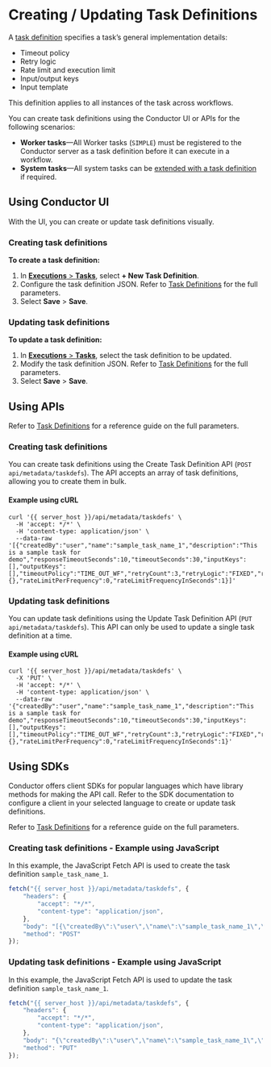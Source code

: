 # Creating / Updating Task Definitions

A [task definition](../../../documentation/configuration/taskdef.md) specifies a task’s general implementation details:

- Timeout policy
- Retry logic
- Rate limit and execution limit
- Input/output keys
- Input template

This definition applies to all instances of the task across workflows.

You can create task definitions using the Conductor UI or APIs for the following scenarios:

- **Worker tasks**—All Worker tasks (`SIMPLE`) must be registered to the Conductor server as a task definition before it can execute in a workflow.
- **System tasks**—All system tasks can be [extended with a task definition](extending-system-tasks.md) if required.

## Using Conductor UI

With the UI, you can create or update task definitions visually.

### Creating task definitions

**To create a task definition:**

1. In [**Executions** > **Tasks**](http://localhost:8127/taskDefs), select **+ New Task Definition**.
2. Configure the task definition JSON. Refer to [Task Definitions](../../../documentation/configuration/taskdef.md) for the full parameters.
3. Select **Save** > **Save**.

### Updating task definitions

**To update a task definition:**

1. In [**Executions** > **Tasks**](http://localhost:8127/taskDefs), select the task definition to be updated.
2. Modify the task definition JSON. Refer to [Task Definitions](../../../documentation/configuration/taskdef.md) for the full parameters.
3. Select **Save** > **Save**.

## Using APIs

Refer to [Task Definitions](../../../documentation/configuration/taskdef.md) for a reference guide on the full parameters.

### Creating task definitions

You can create task definitions using the Create Task Definition API (`POST api/metadata/taskdefs`). The API accepts an array of task definitions, allowing you to create them in bulk.

#### Example using cURL

```shell
curl '{{ server_host }}/api/metadata/taskdefs' \
  -H 'accept: */*' \
  -H 'content-type: application/json' \
  --data-raw '[{"createdBy":"user","name":"sample_task_name_1","description":"This is a sample task for demo","responseTimeoutSeconds":10,"timeoutSeconds":30,"inputKeys":[],"outputKeys":[],"timeoutPolicy":"TIME_OUT_WF","retryCount":3,"retryLogic":"FIXED","retryDelaySeconds":5,"inputTemplate":{},"rateLimitPerFrequency":0,"rateLimitFrequencyInSeconds":1}]'
```


### Updating task definitions

You can update task definitions using the Update Task Definition API (`PUT api/metadata/taskdefs`). This API can only be used to update a single task definition at a time.

#### Example using cURL

```shell
curl '{{ server_host }}/api/metadata/taskdefs' \
  -X 'PUT' \
  -H 'accept: */*' \
  -H 'content-type: application/json' \
  --data-raw '{"createdBy":"user","name":"sample_task_name_1","description":"This is a sample task for demo","responseTimeoutSeconds":10,"timeoutSeconds":30,"inputKeys":[],"outputKeys":[],"timeoutPolicy":"TIME_OUT_WF","retryCount":3,"retryLogic":"FIXED","retryDelaySeconds":5,"inputTemplate":{},"rateLimitPerFrequency":0,"rateLimitFrequencyInSeconds":1}'
```


## Using SDKs

Conductor offers client SDKs for popular languages which have library methods for making the API call. Refer to the SDK documentation to configure a client in your selected language to create or update task definitions.

Refer to [Task Definitions](../../../documentation/configuration/taskdef.md) for a reference guide on the full parameters.

### Creating task definitions - Example using JavaScript

In this example, the JavaScript Fetch API is used to create the task definition `sample_task_name_1`.

```javascript
fetch("{{ server_host }}/api/metadata/taskdefs", {
    "headers": {
        "accept": "*/*",
        "content-type": "application/json",
    },
    "body": "[{\"createdBy\":\"user\",\"name\":\"sample_task_name_1\",\"description\":\"This is a sample task for demo\",\"responseTimeoutSeconds\":10,\"timeoutSeconds\":30,\"inputKeys\":[],\"outputKeys\":[],\"timeoutPolicy\":\"TIME_OUT_WF\",\"retryCount\":3,\"retryLogic\":\"FIXED\",\"retryDelaySeconds\":5,\"inputTemplate\":{},\"rateLimitPerFrequency\":0,\"rateLimitFrequencyInSeconds\":1}]",
    "method": "POST"
});
```


### Updating task definitions - Example using JavaScript

In this example, the JavaScript Fetch API is used to update the task definition `sample_task_name_1`.

```javascript
fetch("{{ server_host }}/api/metadata/taskdefs", {
    "headers": {
        "accept": "*/*",
        "content-type": "application/json",
    },
    "body": "{\"createdBy\":\"user\",\"name\":\"sample_task_name_1\",\"description\":\"This is a sample task for demo\",\"responseTimeoutSeconds\":10,\"timeoutSeconds\":30,\"inputKeys\":[],\"outputKeys\":[],\"timeoutPolicy\":\"TIME_OUT_WF\",\"retryCount\":3,\"retryLogic\":\"FIXED\",\"retryDelaySeconds\":5,\"inputTemplate\":{},\"rateLimitPerFrequency\":0,\"rateLimitFrequencyInSeconds\":1}",
    "method": "PUT"
});
```